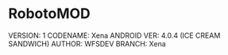 RobotoMOD
=========

VERSION:	1
CODENAME:	Xena
ANDROID VER:	4.0.4 (ICE CREAM SANDWICH)
AUTHOR:		WFSDEV
BRANCH:		Xena
